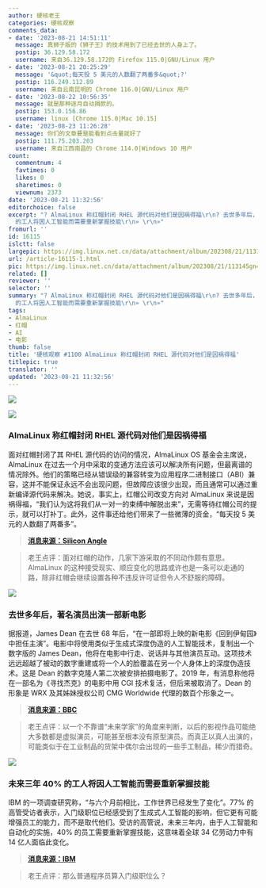 ```yaml
---
author: 硬核老王
categories: 硬核观察
comments_data:
- date: '2023-08-21 14:51:11'
  message: 真狮子版的《狮子王》的技术用到了已经去世的人身上了。
  postip: 36.129.58.172
  username: 来自36.129.58.172的 Firefox 115.0|GNU/Linux 用户
- date: '2023-08-21 20:25:29'
  message: '&quot;每天投 5 美元的人数翻了两番多&quot;?'
  postip: 116.249.112.89
  username: 来自云南昆明的 Chrome 116.0|GNU/Linux 用户
- date: '2023-08-22 10:56:35'
  message: 就是那种逐月自动捐款的。
  postip: 153.0.156.86
  username: linux [Chrome 115.0|Mac 10.15]
- date: '2023-08-23 11:26:28'
  message: 你们的文章要是能看到点击量就好了
  postip: 111.75.203.203
  username: 来自江西南昌的 Chrome 114.0|Windows 10 用户
count:
  commentnum: 4
  favtimes: 0
  likes: 0
  sharetimes: 0
  viewnum: 2373
date: '2023-08-21 11:32:56'
editorchoice: false
excerpt: "? AlmaLinux 称红帽封闭 RHEL 源代码对他们是因祸得福\r\n? 去世多年后，著名演员出演一部新电影\r\n? 未来三年 40%
  的工人将因人工智能而需要重新掌握技能\r\n» \r\n»"
fromurl: ''
id: 16115
islctt: false
largepic: https://img.linux.net.cn/data/attachment/album/202308/21/113145gn4vmzpiiub0btun.jpg
url: /article-16115-1.html
pic: https://img.linux.net.cn/data/attachment/album/202308/21/113145gn4vmzpiiub0btun.jpg.thumb.jpg
related: []
reviewer: ''
selector: ''
summary: "? AlmaLinux 称红帽封闭 RHEL 源代码对他们是因祸得福\r\n? 去世多年后，著名演员出演一部新电影\r\n? 未来三年 40%
  的工人将因人工智能而需要重新掌握技能\r\n» \r\n»"
tags:
- AlmaLinux
- 红帽
- AI
- 电影
thumb: false
title: '硬核观察 #1100 AlmaLinux 称红帽封闭 RHEL 源代码对他们是因祸得福'
titlepic: true
translator: ''
updated: '2023-08-21 11:32:56'
---
```


![](https://img.linux.net.cn/data/attachment/album/202308/21/113145gn4vmzpiiub0btun.jpg)


![](https://img.linux.net.cn/data/attachment/album/202308/21/113155b5nkjp3jsrpzvn2n.jpg)


### AlmaLinux 称红帽封闭 RHEL 源代码对他们是因祸得福


面对红帽封闭了其 RHEL 源代码的访问的情况，AlmaLinux OS 基金会主席说，AlmaLinux 在过去一个月中采取的变通方法应该可以解决所有问题，但最离谱的情况除外。他们的策略已经从错误级的兼容转变为应用程序二进制接口（ABI）兼容，这并不能保证永远不会出现问题，但故障应该很少出现，而且通常可以通过重新编译源代码来解决。她说，事实上，红帽公司改变方向对 AlmaLinux 来说是因祸得福，“我们认为这将我们从一对一的束缚中解脱出来”，无需等待红帽公司的提示，就可以打补丁。此外，这件事还给他们带来了一些微薄的资金，“每天投 5 美元的人数翻了两番多”。



> 
> **[消息来源：Silicon Angle](https://siliconangle.com/2023/08/18/almalinux-leader-says-red-hat-code-crackdown-isnt-threat/)**
> 
> 
> 



> 
> 老王点评：面对红帽的动作，几家下游采取的不同动作颇有意思。AlmaLinux 的这种接受现实、顺应变化的思路或许也是一条可以走通的路，除非红帽会继续设置各种不违反许可证但令人不舒服的障碍。
> 
> 
> 


![](https://img.linux.net.cn/data/attachment/album/202308/21/113207r4ls32glox4oruug.jpg)


### 去世多年后，著名演员出演一部新电影


据报道，James Dean 在去世 68 年后，“在一部即将上映的新电影《回到伊甸园》中担任主演”。电影中将使用类似于生成式深度伪造的人工智能技术，复制出一个数字版的 James Dean，他将在电影中行走、说话并与其他演员互动。这项技术远远超越了被动的数字重建或将一个人的脸覆盖在另一个人身体上的深度伪造技术。这是 Dean 的数字克隆人第二次被安排拍摄电影了。2019 年，有消息称他将在一部名为《寻找杰克》的电影中用 CGI 技术复活，但后来被取消了。Dean 的形象是 WRX 及其姊妹授权公司 CMG Worldwide 代理的数百个形象之一。



> 
> **[消息来源：BBC](https://www.bbc.com/future/article/20230718-how-ai-is-bringing-film-stars-back-from-the-dead)**
> 
> 
> 



> 
> 老王点评：以一个不靠谱“未来学家”的角度来判断，以后的影视作品可能绝大多数都是虚拟演员，可能甚至根本没有原型演员。而真正以真人出演的，可能类似于在工业制品的货架中偶尔会出现的一些手工制品，稀少而猎奇。
> 
> 
> 


![](https://img.linux.net.cn/data/attachment/album/202308/21/113233wf4jwbcf9cvqn9w5.jpg)


### 未来三年 40% 的工人将因人工智能而需要重新掌握技能


IBM 的一项调查研究称，“与六个月前相比，工作世界已经发生了变化”。77% 的高管受访者表示，入门级职位已经感受到了生成式人工智能的影响，但它更有可能增强员工的能力，而不是取代他们。受访的高管说，未来三年内，由于人工智能和自动化的实施，40% 的员工需要重新掌握技能，这意味着全球 34 亿劳动力中有 14 亿人面临此变化。



> 
> **[消息来源：IBM](https://www.ibm.com/blog/new-ibm-study-reveals-how-ai-is-changing-work-and-what-hr-leaders-should-do-about-it/)**
> 
> 
> 



> 
> 老王点评：那么普通程序员算入门级职位么？
> 
> 
>